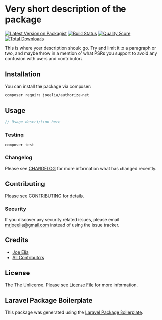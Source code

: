 # Very short description of the package

[![Latest Version on Packagist](https://img.shields.io/packagist/v/joeelia/authorize-net.svg?style=flat-square)](https://packagist.org/packages/joeelia/authorize-net)
[![Build Status](https://img.shields.io/travis/joeelia/authorize-net/master.svg?style=flat-square)](https://travis-ci.org/joeelia/authorize-net)
[![Quality Score](https://img.shields.io/scrutinizer/g/joeelia/authorize-net.svg?style=flat-square)](https://scrutinizer-ci.com/g/joeelia/authorize-net)
[![Total Downloads](https://img.shields.io/packagist/dt/joeelia/authorize-net.svg?style=flat-square)](https://packagist.org/packages/joeelia/authorize-net)

This is where your description should go. Try and limit it to a paragraph or two, and maybe throw in a mention of what PSRs you support to avoid any confusion with users and contributors.

## Installation

You can install the package via composer:

```bash
composer require joeelia/authorize-net
```

## Usage

``` php
// Usage description here
```

### Testing

``` bash
composer test
```

### Changelog

Please see [CHANGELOG](CHANGELOG.md) for more information what has changed recently.

## Contributing

Please see [CONTRIBUTING](CONTRIBUTING.md) for details.

### Security

If you discover any security related issues, please email mrjoeelia@gmail.com instead of using the issue tracker.

## Credits

- [Joe Elia](https://github.com/joeelia)
- [All Contributors](../../contributors)

## License

The The Unlicense. Please see [License File](LICENSE.md) for more information.

## Laravel Package Boilerplate

This package was generated using the [Laravel Package Boilerplate](https://laravelpackageboilerplate.com).